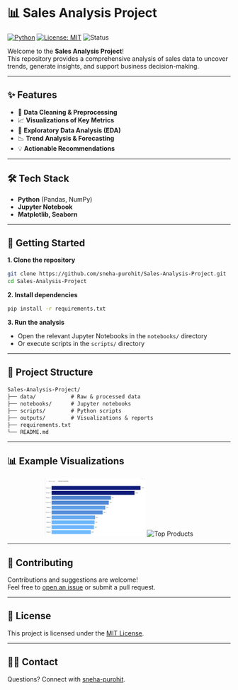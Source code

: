 # 📊 Sales Analysis Project

[![Python](https://img.shields.io/badge/Python-3.8%2B-blue.svg)](https://www.python.org/)
[![License: MIT](https://img.shields.io/badge/License-MIT-yellow.svg)](LICENSE)
![Status](https://img.shields.io/badge/status-active-brightgreen.svg)

Welcome to the **Sales Analysis Project**!  
This repository provides a comprehensive analysis of sales data to uncover trends, generate insights, and support business decision-making.

---

## ✨ Features

- 📑 **Data Cleaning & Preprocessing**
- 📈 **Visualizations of Key Metrics**
- 🔎 **Exploratory Data Analysis (EDA)**
- 📉 **Trend Analysis & Forecasting**
- 💡 **Actionable Recommendations**

---

## 🛠️ Tech Stack

- **Python** (Pandas, NumPy)
- **Jupyter Notebook**
- **Matplotlib, Seaborn**

---

## 🚀 Getting Started

**1. Clone the repository**
```bash
git clone https://github.com/sneha-purohit/Sales-Analysis-Project.git
cd Sales-Analysis-Project
```

**2. Install dependencies**
```bash
pip install -r requirements.txt
```

**3. Run the analysis**
- Open the relevant Jupyter Notebooks in the `notebooks/` directory  
- Or execute scripts in the `scripts/` directory

---

## 📁 Project Structure

```
Sales-Analysis-Project/
├── data/           # Raw & processed data
├── notebooks/      # Jupyter notebooks
├── scripts/        # Python scripts
├── outputs/        # Visualizations & reports
├── requirements.txt
└── README.md
```

---

## 📊 Example Visualizations

<p align="center">
  <img src="Dashboard/8.png" alt="Revenue Champions" width="45%">
  <img src="outputs/top_products.png" alt="Top Products" width="45%">
</p>

---

## 🤝 Contributing

Contributions and suggestions are welcome!  
Feel free to [open an issue](https://github.com/sneha-purohit/Sales-Analysis-Project/issues) or submit a pull request.

---

## 📄 License

This project is licensed under the [MIT License](LICENSE).

---

## 🧑‍💻 Contact

Questions? Connect with [sneha-purohit](https://github.com/sneha-purohit).

